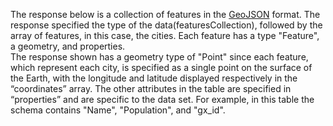 The response below is a collection of features in the [GeoJSON](http://geojson.org) format. The response specified the type of the data(featuresCollection), followed by the array of features, in this case, the cities. Each feature has a type "Feature", a geometry, and properties.  
The response shown has a geometry type of "Point" since each feature, which represent each city, is specified as a single point on the surface of the Earth, with the longitude and latitude displayed respectively in the “coordinates” array. The other attributes in the table are specified in “properties” and are specific to the data set. For example, in this table the schema contains "Name", "Population", and "gx_id". 